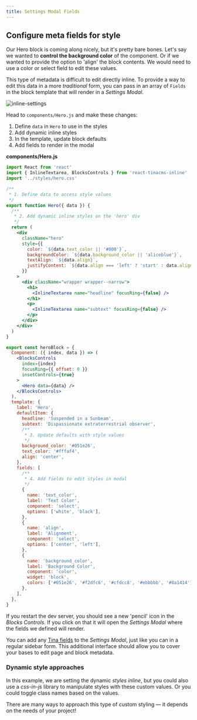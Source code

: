 ```yaml
---
title: Settings Modal Fields
---
```


## Configure meta fields for style

Our Hero block is coming along nicely, but it's pretty bare bones. Let's say we wanted to **control the background color** of the component. Or if we wanted to provide the option to 'align' the block contents. We would need to use a color or select field to edit these values.

This type of metadata is difficult to edit directly inline. To provide a way to edit this data in a more _traditional_ form, you can pass in an array of `Fields` in the block template that will render in a _Settings Modal_.

![inline-settings](/img/inline-editing-guide/settings-modal.png)

Head to `components/Hero.js` and make these changes:

1. Define `data` in `Hero` to use in the styles
2. Add dynamic inline styles
3. In the template, update block defaults
4. Add fields to render in the modal

**components/Hero.js**

```jsx
import React from 'react'
import { InlineTextarea, BlocksControls } from 'react-tinacms-inline'
import '../styles/hero.css'

/**
 * 1. Define data to access style values
 */
export function Hero({ data }) {
  /**
   * 2. Add dynamic inline styles on the 'hero' div
   */
  return (
    <div
      className="hero"
      style={{
        color: `${data.text_color || '#000'}`,
        backgroundColor: `${data.background_color || 'aliceblue'}`,
        textAlign: `${data.align}`,
        justifyContent: `${data.align === 'left' ? 'start' : data.align}`,
      }}
    >
      <div className="wrapper wrapper--narrow">
        <h1>
          <InlineTextarea name="headline" focusRing={false} />
        </h1>
        <p>
          <InlineTextarea name="subtext" focusRing={false} />
        </p>
      </div>
    </div>
  )
}

export const heroBlock = {
  Component: ({ index, data }) => (
    <BlocksControls
      index={index}
      focusRing={{ offset: 0 }}
      insetControls={true}
    >
      <Hero data={data} />
    </BlocksControls>
  ),
  template: {
    label: 'Hero',
    defaultItem: {
      headline: 'Suspended in a Sunbeam',
      subtext: 'Dispassionate extraterrestrial observer',
      /**
       * 3. Update defaults with style values
       */
      background_color: '#051e26',
      text_color: '#fffaf4',
      align: 'center',
    },
    fields: [
      /**
       * 4. Add fields to edit styles in modal
       */
      {
        name: 'text_color',
        label: 'Text Color',
        component: 'select',
        options: ['white', 'black'],
      },
      {
        name: 'align',
        label: 'Alignment',
        component: 'select',
        options: ['center', 'left'],
      },
      {
        name: 'background_color',
        label: 'Background Color',
        component: 'color',
        widget: 'block',
        colors: ['#051e26', '#f2dfc6', '#cfdcc8', '#ebbbbb', '#8a1414'],
      },
    ],
  },
}
```

If you restart the dev server, you should see a new 'pencil' icon in the _Blocks Controls_. If you click on that it will open the _Settings Modal_ where the fields we defined will render.

You can add any [Tina fields](https://tinacms.org/docs/fields) to the _Settings Modal_, just like you can in a regular sidebar form. This additional interface should allow you to cover your bases to edit page and block metadata.

### Dynamic style approaches

In this example, we are setting the dynamic _styles inline_, but you could also use a _css-in-js_ library to manipulate styles with these custom values. Or you could toggle class names based on the values.

There are many ways to approach this type of custom styling — it depends on the needs of your project!
